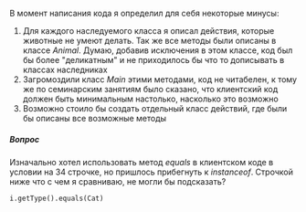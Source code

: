 В момент написания кода я определил для себя некоторые минусы:

1) Для каждого наследуемого класса я описал действия, которые животные не умеют делать. 
Так же все методы были описаны в классе *Animal*. Думаю, добавив исключения в этом классе, 
код был бы более "деликатным" и не приходилось бы что то дописывать в классах наследниках
2) Загромоздили класс *Main* этими методами, код не читабелен, к тому же по семинарским занятиям было сказано, 
что клиентский код должен быть минимальным настолько, насколько это возможно
3) Возможно стоило бы создать отдельный класс действий, где были бы описаны все возможные методы

##### Вопрос
Изначально хотел использовать метод *equals* в клиентском коде в условии на 34 строчке, 
но пришлось прибегнуть к *instanceof*. Строчкой ниже что с чем я сравниваю, не могли бы подсказать?
```
i.getType().equals(Cat)
```